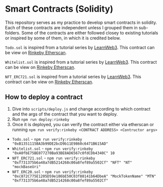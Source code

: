 # Smart Contracts (Solidity)

This repository serves as my practice to develop smart contracts in solidity. Each of these contracts are independent unless I grouped them in sub-folders. Some of the contracts are either followed closey to existing tutorials or inspired by some of them, in which it is credited below.

`Todo.sol` is inspired from a tutorial series by [LearnWeb3](https://learnweb3.io/courses/c1d7081b-63a9-4c6e-b35c-9fcbbad418b2/lessons/18dad5bd-3a51-4d2e-944e-db37edd74855). This contract can be view on [Rinkeby Etherscan](https://rinkeby.etherscan.io/address/0xB1351115BA3b99DE2bcD9b11E9860c6471B615AD).

`Whitelist.sol` is inspired from a tutorial series by [LearnWeb3](https://learnweb3.io/courses/c1d7081b-63a9-4c6e-b35c-9fcbbad418b2/lessons/acd04999-1230-4533-b6de-6b4e4978914c). This contract can be view on [Rinkeby Etherscan](https://rinkeby.etherscan.io/address/0xA0fbE75BE077270Ba93BE8AD6567c0fdCDb4340C).

`NFT_ERC721.sol` is inspired from a tutorial series by [LearnWeb3](https://learnweb3.io/courses/c1d7081b-63a9-4c6e-b35c-9fcbbad418b2/lessons/7411199b-6463-4ffa-803d-80afa30585ec). This contract can be view on [Rinkeby Etherscan](https://rinkeby.etherscan.io/address/0xf731375b6a48a7dB5214268c00a8fef89a5502Cf#code).

## How to deploy a contract

1. Dive into `scripts/deploy.js` and change according to which contract and the args of the contract that you want to deploy.
2. Run `npm run deploy:rinkeby`
3. Once it is deployed, you can verify the contract either via etherscan or running `npm run verify:rinkeby <CONTRACT ADDRESS> <Contructor args>`

- `Todo.sol` - `npm run verify:rinkeby "0xB1351115BA3b99DE2bcD9b11E9860c6471B615AD"`
- `Whitelist.sol` - `npm run verify:rinkeby "0xA0fbE75BE077270Ba93BE8AD6567c0fdCDb4340C" 10`
- `NFT_ERC721.sol` - `npm run verify:rinkeby "0xf731375b6a48a7dB5214268c00a8fef89a5502Cf" "NFT" "NT" "mockBaseUri"`
- `NFT_ERC20.sol` - `npm run verify:rinkeby "0xc872C775E1205D59e186bE50C03f88141b64DbeA" "MockTokenName" "MTN" "0xf731375b6a48a7dB5214268c00a8fef89a5502Cf"`
